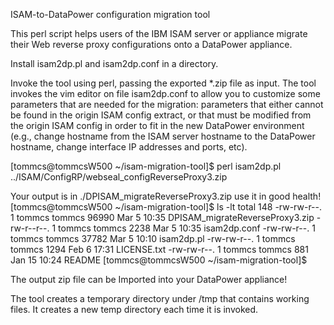 ISAM-to-DataPower configuration migration tool

This perl script helps users of the IBM ISAM server or appliance migrate their
Web reverse proxy configurations onto a DataPower appliance.

Install isam2dp.pl and isam2dp.conf in a directory.

Invoke the tool using perl, passing the exported *.zip file as input.
The tool invokes the vim editor on file isam2dp.conf to allow you to 
customize some parameters that are needed for the migration: parameters that 
either cannot be found in the origin ISAM config extract, or that must be
modified from the origin ISAM config in order to fit in the new DataPower
environment (e.g., change hostname from the ISAM server hostname to the
DataPower hostname, change interface IP addresses and ports, etc).

[tommcs@tommcsW500 ~/isam-migration-tool]$ perl isam2dp.pl ../ISAM/ConfigRP/webseal_configReverseProxy3.zip 

<vim is invoked on isam2dp.conf>

Your output is in ./DPISAM_migrateReverseProxy3.zip use it in good health!
[tommcs@tommcsW500 ~/isam-migration-tool]$ ls -lt
total 148
-rw-rw-r--. 1 tommcs tommcs 96990 Mar  5 10:35 DPISAM_migrateReverseProxy3.zip
-rw-r--r--. 1 tommcs tommcs  2238 Mar  5 10:35 isam2dp.conf
-rw-rw-r--. 1 tommcs tommcs 37782 Mar  5 10:10 isam2dp.pl
-rw-rw-r--. 1 tommcs tommcs  1294 Feb  6 17:31 LICENSE.txt
-rw-rw-r--. 1 tommcs tommcs   881 Jan 15 10:24 README
[tommcs@tommcsW500 ~/isam-migration-tool]$ 

The output zip file can be Imported into your DataPower appliance!

The tool creates a temporary directory under /tmp that contains working files.
It creates a new temp directory each time it is invoked.
